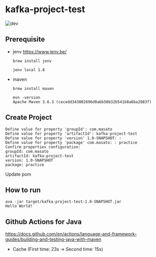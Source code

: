 # kafka-project-test

![dev](https://github.com/nakamasato/kafka-project-test/workflows/dev/badge.svg)

## Prerequisite

- jenv https://www.jenv.be/

    ```
    brew install jenv
    ```

    ```
    jenv local 1.8
    ```

- maven

    ```
    brew install maven
    ```

    ```
    mvn -version
    Apache Maven 3.6.3 (cecedd343002696d0abb50b32b541b8a6ba2883f)
    ```

## Create Project

```
Define value for property 'groupId': com.masato
Define value for property 'artifactId': kafka-project-test
Define value for property 'version' 1.0-SNAPSHOT: :
Define value for property 'package' com.masato: : practice
Confirm properties configuration:
groupId: com.masato
artifactId: kafka-project-test
version: 1.0-SNAPSHOT
package: practice
```

Update pom

## How to run

```
ava -jar target/kafka-project-test-1.0-SNAPSHOT.jar
Hello World!
```

## Github Actions for Java

https://docs.github.com/en/actions/language-and-framework-guides/building-and-testing-java-with-maven

- Cache (First time: 23s -> Second time: 15s)
